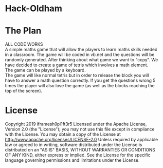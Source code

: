 # Hack-Oldham

# The Plan

ALL CODE WORKS <br>
A simple maths game that will allow the players to learn maths skills needed in a classroom. The game will be coded in vb.net and the questions will be randomly generated. 
After thinking about what game we want to "copy". We have decided to create a game of tetris which involves a math element.<br>
The game can be played by a keyboard. <br>
The game will like normal tetris but in order to release the block you will have to answer a math question correctly. If you get the questions wrong 5 times the player will also lose the game (as well as the blocks reaching the top of the screen).<br>

# License

Copyright 2019 iframesh0pl1ft3r5 
Licensed under the Apache License, Version 2.0 (the "License"); you may not use this file except in compliance with the License. You may obtain a copy of the License at http://www.apache.org/licenses/LICENSE-2.0 Unless required by applicable law or agreed to in writing, software distributed under the License is distributed on an "AS IS" BASIS, WITHOUT WARRANTIES OR CONDITIONS OF ANY KIND, either express or implied. See the License for the specific language governing permissions and limitations under the License. 

